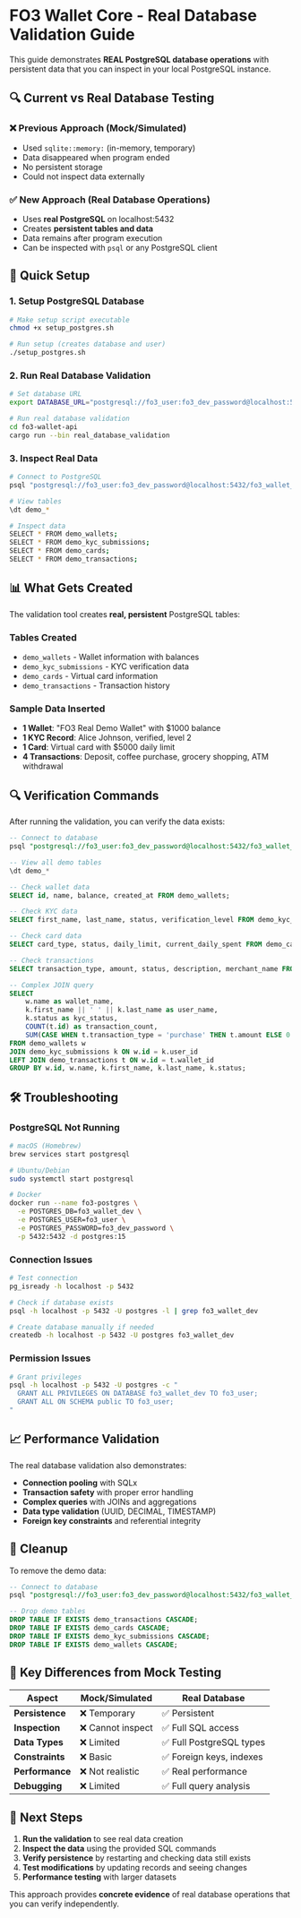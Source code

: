 # FO3 Wallet Core - Real Database Validation Guide

This guide demonstrates **REAL PostgreSQL database operations** with persistent data that you can inspect in your local PostgreSQL instance.

## 🔍 Current vs Real Database Testing

### ❌ Previous Approach (Mock/Simulated)
- Used `sqlite::memory:` (in-memory, temporary)
- Data disappeared when program ended
- No persistent storage
- Could not inspect data externally

### ✅ New Approach (Real Database Operations)
- Uses **real PostgreSQL** on localhost:5432
- Creates **persistent tables and data**
- Data remains after program execution
- Can be inspected with `psql` or any PostgreSQL client

## 🚀 Quick Setup

### 1. Setup PostgreSQL Database

```bash
# Make setup script executable
chmod +x setup_postgres.sh

# Run setup (creates database and user)
./setup_postgres.sh
```

### 2. Run Real Database Validation

```bash
# Set database URL
export DATABASE_URL="postgresql://fo3_user:fo3_dev_password@localhost:5432/fo3_wallet_dev"

# Run real database validation
cd fo3-wallet-api
cargo run --bin real_database_validation
```

### 3. Inspect Real Data

```bash
# Connect to PostgreSQL
psql "postgresql://fo3_user:fo3_dev_password@localhost:5432/fo3_wallet_dev"

# View tables
\dt demo_*

# Inspect data
SELECT * FROM demo_wallets;
SELECT * FROM demo_kyc_submissions;
SELECT * FROM demo_cards;
SELECT * FROM demo_transactions;
```

## 📊 What Gets Created

The validation tool creates **real, persistent** PostgreSQL tables:

### Tables Created
- `demo_wallets` - Wallet information with balances
- `demo_kyc_submissions` - KYC verification data
- `demo_cards` - Virtual card information
- `demo_transactions` - Transaction history

### Sample Data Inserted
- **1 Wallet**: "FO3 Real Demo Wallet" with $1000 balance
- **1 KYC Record**: Alice Johnson, verified, level 2
- **1 Card**: Virtual card with $5000 daily limit
- **4 Transactions**: Deposit, coffee purchase, grocery shopping, ATM withdrawal

## 🔍 Verification Commands

After running the validation, you can verify the data exists:

```sql
-- Connect to database
psql "postgresql://fo3_user:fo3_dev_password@localhost:5432/fo3_wallet_dev"

-- View all demo tables
\dt demo_*

-- Check wallet data
SELECT id, name, balance, created_at FROM demo_wallets;

-- Check KYC data
SELECT first_name, last_name, status, verification_level FROM demo_kyc_submissions;

-- Check card data
SELECT card_type, status, daily_limit, current_daily_spent FROM demo_cards;

-- Check transactions
SELECT transaction_type, amount, status, description, merchant_name FROM demo_transactions;

-- Complex JOIN query
SELECT 
    w.name as wallet_name,
    k.first_name || ' ' || k.last_name as user_name,
    k.status as kyc_status,
    COUNT(t.id) as transaction_count,
    SUM(CASE WHEN t.transaction_type = 'purchase' THEN t.amount ELSE 0 END) as total_purchases
FROM demo_wallets w
JOIN demo_kyc_submissions k ON w.id = k.user_id
LEFT JOIN demo_transactions t ON w.id = t.wallet_id
GROUP BY w.id, w.name, k.first_name, k.last_name, k.status;
```

## 🛠️ Troubleshooting

### PostgreSQL Not Running
```bash
# macOS (Homebrew)
brew services start postgresql

# Ubuntu/Debian
sudo systemctl start postgresql

# Docker
docker run --name fo3-postgres \
  -e POSTGRES_DB=fo3_wallet_dev \
  -e POSTGRES_USER=fo3_user \
  -e POSTGRES_PASSWORD=fo3_dev_password \
  -p 5432:5432 -d postgres:15
```

### Connection Issues
```bash
# Test connection
pg_isready -h localhost -p 5432

# Check if database exists
psql -h localhost -p 5432 -U postgres -l | grep fo3_wallet_dev

# Create database manually if needed
createdb -h localhost -p 5432 -U postgres fo3_wallet_dev
```

### Permission Issues
```bash
# Grant privileges
psql -h localhost -p 5432 -U postgres -c "
  GRANT ALL PRIVILEGES ON DATABASE fo3_wallet_dev TO fo3_user;
  GRANT ALL ON SCHEMA public TO fo3_user;
"
```

## 📈 Performance Validation

The real database validation also demonstrates:

- **Connection pooling** with SQLx
- **Transaction safety** with proper error handling
- **Complex queries** with JOINs and aggregations
- **Data type validation** (UUID, DECIMAL, TIMESTAMP)
- **Foreign key constraints** and referential integrity

## 🧹 Cleanup

To remove the demo data:

```sql
-- Connect to database
psql "postgresql://fo3_user:fo3_dev_password@localhost:5432/fo3_wallet_dev"

-- Drop demo tables
DROP TABLE IF EXISTS demo_transactions CASCADE;
DROP TABLE IF EXISTS demo_cards CASCADE;
DROP TABLE IF EXISTS demo_kyc_submissions CASCADE;
DROP TABLE IF EXISTS demo_wallets CASCADE;
```

## 🎯 Key Differences from Mock Testing

| Aspect | Mock/Simulated | Real Database |
|--------|----------------|---------------|
| **Persistence** | ❌ Temporary | ✅ Persistent |
| **Inspection** | ❌ Cannot inspect | ✅ Full SQL access |
| **Data Types** | ❌ Limited | ✅ Full PostgreSQL types |
| **Constraints** | ❌ Basic | ✅ Foreign keys, indexes |
| **Performance** | ❌ Not realistic | ✅ Real performance |
| **Debugging** | ❌ Limited | ✅ Full query analysis |

## 🚀 Next Steps

1. **Run the validation** to see real data creation
2. **Inspect the data** using the provided SQL commands
3. **Verify persistence** by restarting and checking data still exists
4. **Test modifications** by updating records and seeing changes
5. **Performance testing** with larger datasets

This approach provides **concrete evidence** of real database operations that you can verify independently.
